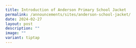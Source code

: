 ```yaml
---
title: Introduction of Anderson Primary School Jacket
permalink: /announcements/sites/anderson-school-jacket/
date: 2024-02-27
layout: post
description: ""
image: ""
variant: tiptap
---
```

